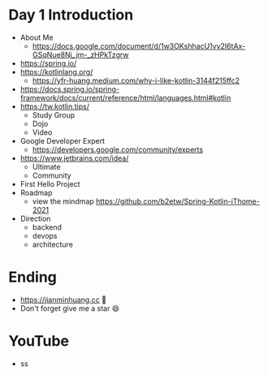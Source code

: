 # Day 1 Introduction
* About Me
  * https://docs.google.com/document/d/1w3OKshhacU1vv2I6tAx-GSqNue8Nj_jm-_zHPkTzgrw
* https://spring.io/
* https://kotlinlang.org/
  * https://yfr-huang.medium.com/why-i-like-kotlin-3144f215ffc2
* https://docs.spring.io/spring-framework/docs/current/reference/html/languages.html#kotlin
* https://tw.kotlin.tips/
  * Study Group
  * Dojo
  * Video
* Google Developer Expert
  * https://developers.google.com/community/experts
* https://www.jetbrains.com/idea/
  * Ultimate
  * Community
* First Hello Project
* Roadmap
  * view the mindmap https://github.com/b2etw/Spring-Kotlin-iThome-2021
* Direction
  * backend
  * devops
  * architecture

# Ending
* https://jianminhuang.cc 🌈
* Don't forget give me a star 😄

# YouTube
* ss
